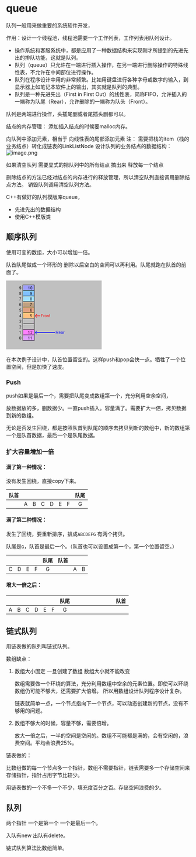 # queue

队列一般用来做重要的系统软件开发，

作用：设计一个线程池，线程池需要一个工作列表，工作列表用队列设计。

- 操作系统和客服系统中，都是应用了一种数据结构来实现刚才所提到的先进先出的排队功能，这就是队列。
- 队列（queue）只允许在一端进行插入操作，在另一端进行删除操作的特殊线性表，不允许在中间部位进行操作。
- 队列在程序设计中用的非常频繁。比如用键盘进行各种字母或数字的输入，到显示器上如笔记本软件上的输出，其实就是队列的典型。
- 队列是一种先进先出（First in First Out）的线性表，简称FIFO，允许插入的一端称为队尾（Rear），允许删除的一端称为队头（Front）。

队列是两端进行操作，头插尾删或者尾插头删都可以。

结点的内存管理：
添加插入结点的时候要malloc内存。

向队列中添加元素，相当于 向线性表的尾部添加元素
注：
需要把栈的item（栈的业务结点）转化成链表的LinkListNode
设计队列的业务结点的数据结构：
![image.png](https://upload-images.jianshu.io/upload_images/1892989-eb5e75676b5265ff.png?imageMogr2/auto-orient/strip%7CimageView2/2/w/1240)

如果清空队列 需要显式的把队列中的所有结点 搞出来
释放每一个结点

删除结点的方法已经对结点的内存进行的释放管理，所以清空队列直接调用删除结点方法。
销毁队列调用清空队列方法。

C++有做好的队列模版库queue，

- 先进先出的数据结构
- 使用C++模版类

## 顺序队列

使用可变的数组，大小可以增加一倍。

队首队尾做成一个环形的 删除以后空白的空间可以再利用。队尾就跑在队首的前面了。

![image-20191213101555323](assets/image-20191213101555323.png)

在本次例子设计中，队首位置留空的。这样push和pop会快一点。牺牲了一个位置空间，但是加快了速度。

### Push

push如果是最后一个，需要把队尾变成数组第一个，充分利用空余空间，

放数据放的多，删数据少。一直push插入。容量满了。需要扩大一倍，拷贝数据到新的数组。

无论是否发生回绕，都是按照队首到队尾的顺序去拷贝到新的数组中，新的数组第一个是队首数据，最后一个是队尾数据。

### 扩大容量增加一倍

#### 满了第一种情况：

没有发生回绕，直接copy下来。

| 队首 |      |      |      |      |      |      | 队尾 |
| :--: | :--: | :--: | :--: | :--: | :--: | :--: | :--: |
|      |  A   |  B   |  C   |  D   |  E   |  F   |  G   |

#### 满了第二种情况：

发生了回绕，要重新排序，排成`ABCDEFG` 有两个拷贝。

队尾是`G`，队首是最后一个。（队首也可以设置成第一个，第一个位置留空。）

|      |      |      |      | 队尾 | 队首 |      |      |
| :--: | :--: | :--: | :--: | :--: | :--: | :--: | :--: |
|  C   |  D   |  E   |  F   |  G   |      |  A   |  B   |

#### 增大一倍之后：

|      |      |      |      |      |      | 队尾 |      |      |      |      |      |      |      |      | 队首 |
| :--: | :--: | :--: | :--: | :--: | :--: | :--: | :--: | ---- | ---- | ---- | ---- | ---- | ---- | ---- | :--: |
|  A   |  B   |  C   |  D   |  E   |  F   |  G   |      |      |      |      |      |      |      |      |      |

## 链式队列

用链表做的队列叫链式队列。

数组缺点：

1. 数组大小固定 一旦创建了数组 数组大小就不能改变

   数组需要做一个环绕的算法，充分利用数组中空余的元素位置。即使可以环绕数组仍可能不够大，还需要扩大倍增。 所以用数组设计队列程序设计复杂。

   链表就简单一点，一个节点指向下一个节点，可以动态创建新的节点，没有不够用的问题。

2. 数组不够大的时候，容量不够，需要倍增。

   放大一倍之后，一半的空间是空闲的。数组不可能都是满的，会有空闲的，浪费空间。平均会浪费25%。

链表做的：

比数组做的每一个节点多一个指针，数组不需要指针，链表需要多一个存储空间来存储指针，指针占用字节比较少。

用链表做的一个不多一个不少，填充度百分之百。存储空间浪费的少。

## 队列

两个指针 一个是第一个 一个是最后一个。

入队有new 出队有delete。

链式队列算法比数组简单。
